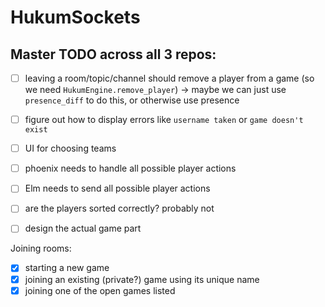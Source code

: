 # HukumSockets

## Master TODO across all 3 repos:

- [ ] leaving a room/topic/channel should remove a player from a game (so we need
      `HukumEngine.remove_player`)
      -> maybe we can just use `presence_diff` to do this, or otherwise use
      presence

- [ ] figure out how to display errors like `username taken` or `game doesn't
      exist`
- [ ] UI for choosing teams
- [ ] phoenix needs to handle all possible player actions
- [ ] Elm needs to send all possible player actions
- [ ] are the players sorted correctly? probably not
- [ ] design the actual game part

Joining rooms:
- [x] starting a new game
- [x] joining an existing (private?) game using its unique name
- [x] joining one of the open games listed
